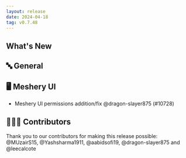```yaml
---
layout: release
date: 2024-04-18
tag: v0.7.48
---
```


## What's New
## 🔤 General
## 🖥 Meshery UI

- Meshery UI permissions addition/fix @dragon-slayer875 (#10728)

## 👨🏽‍💻 Contributors

Thank you to our contributors for making this release possible:
@MUzairS15, @Yashsharma1911, @aabidsofi19, @dragon-slayer875 and @leecalcote
